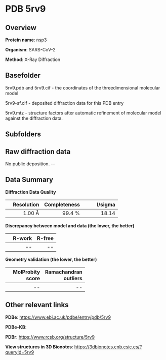 # PDB 5rv9

## Overview

**Protein name**: nsp3

**Organism**: SARS-CoV-2

**Method**: X-Ray Diffraction



## Basefolder

5rv9.pdb and 5rv9.cif - the coordinates of the threedimensional molecular model

5rv9-sf.cif - deposited diffraction data for this PDB entry

5rv9.mtz - structure factors after automatic refinement of molecular model against the diffraction data.

## Subfolders









## Raw diffraction data

No public deposition. --<br> 

## Data Summary
**Diffraction Data Quality**

|   | Resolution | Completeness| I/sigma |
|---|-------------:|----------------:|--------------:|
|   |1.00 Å|99.4  %|<img width=50/>18.14|

**Discrepancy between model and data (the lower, the better)**

|   | **R-work**| **R-free**   
|---|-------------:|----------------:|           
||--|--|

**Geometry validation (the lower, the better)**

|   |**MolProbity<br>score**| **Ramachandran<br>outliers** 
|---|-------------:|----------------:|
||--|--|

 

 



## Other relevant links 
**PDBe**:  https://www.ebi.ac.uk/pdbe/entry/pdb/5rv9

**PDBe-KB**:  
 
**PDBr**: https://www.rcsb.org/structure/5rv9 

**View structures in 3D Bionotes**: https://3dbionotes.cnb.csic.es/?queryId=5rv9

